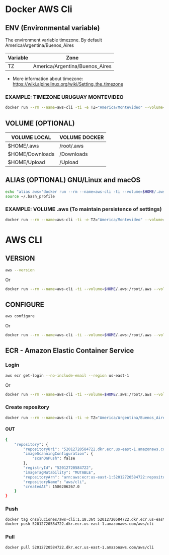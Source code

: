 # Docker AWS Cli

## ENV (Environmental variable)
The environment variable timezone. By default America/Argentina/Buenos_Aires

| Variable | Zone |
| ------------- | ------------- |
| TZ  | America/Argentina/Buenos_Aires  |

* More information about timezone: https://wiki.alpinelinux.org/wiki/Setting_the_timezone

### EXAMPLE: TIMEZONE URUGUAY MONTEVIDEO

```bash
docker run --rm --name=aws-cli -ti -e TZ="America/Montevideo" --volume=`pwd`/aws:/root/.aws cnsoluciones/aws-cli:1.18.36 aws --version
```

## VOLUME (OPTIONAL)

| VOLUME LOCAL | VOLUME DOCKER |
| ------------- | ------------- |
| $HOME/.aws  | /root/.aws |
| $HOME/Downloads | /Downloads |
| $HOME/Upload | /Upload |

## ALIAS (OPTIONAL) GNU/Linux and macOS

```bash
echo "alias aws='docker run --rm --name=aws-cli -ti --volume=$HOME/.aws:/root/.aws --volume=$HOME/Downloads:/Download  --volume=$HOME/Upload:/Upload cnsoluciones/aws-cli:1.18.36 aws'" > ~/.bash_profile
source ~/.bash_profile
```

### EXAMPLE: VOLUME .aws (To maintain persistence of settings)
```bash
docker run --rm --name=aws-cli -ti -e TZ="America/Montevideo" --volume=$HOME/.aws:/root/.aws --volume=$HOME/Downloads:/Download  --volume=$HOME/Upload:/Upload cnsoluciones/aws-cli:1.18.36 aws
```

# AWS CLI

## VERSION
```bash
aws --version
```
Or
```bash
docker run --rm --name=aws-cli -ti --volume=$HOME/.aws:/root/.aws --volume=$HOME/Downloads:/Download  --volume=$HOME/Upload:/Upload cnsoluciones/aws-cli:1.18.36 aws --version
```
## CONFIGURE
```bash
aws configure
```
Or
```bash
docker run --rm --name=aws-cli -ti --volume=$HOME/.aws:/root/.aws --volume=$HOME/Downloads:/Download  --volume=$HOME/Upload:/Upload cnsoluciones/aws-cli:1.18.36 aws configure
```

## ECR - Amazon Elastic Container Service
### Login
```bash
aws ecr get-login --no-include-email --region us-east-1
```
Or
```bash 
docker run --rm --name=aws-cli -ti --volume=$HOME/.aws:/root/.aws --volume=$HOME/Downloads:/Download  --volume=$HOME/Upload:/Upload cnsoluciones/aws-cli:1.18.36 aws ecr get-login --no-include-email --region us-east-1
```
### Create repository
```bash
docker run --rm --name=aws-cli -ti -e TZ="America/Argentina/Buenos_Aires" --volume=`pwd`/aws:/root/.aws cnsoluciones/aws-cli:1.18.36 aws ecr create-repository --repository-name aws/cli
```

#### OUT
```bash
{
    "repository": {
        "repositoryUri": "52012720584722.dkr.ecr.us-east-1.amazonaws.com/aws/cli",
        "imageScanningConfiguration": {
            "scanOnPush": false
        },
        "registryId": "52012720584722",
        "imageTagMutability": "MUTABLE",
        "repositoryArn": "arn:aws:ecr:us-east-1:52012720584722:repository/aws/cli",
        "repositoryName": "aws/cli",
        "createdAt": 1586206267.0
    }
}
```
### Push

```bash
docker tag cnsoluciones/aws-cli:1.18.36t 52012720584722.dkr.ecr.us-east-1.amazonaws.com/aws/cli:latest
docker push 52012720584722.dkr.ecr.us-east-1.amazonaws.com/aws/cli
```
### Pull
```bash
docker pull 52012720584722.dkr.ecr.us-east-1.amazonaws.com/aws/cli
```
